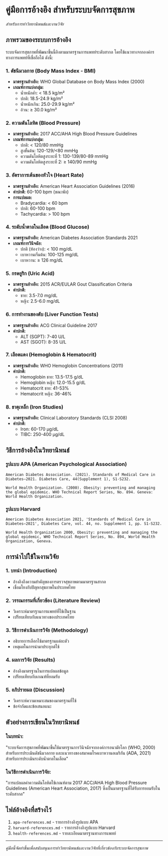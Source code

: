 # คู่มือการอ้างอิง สำหรับระบบจัดการสุขภาพ
*สำหรับการทำวิทยานิพนธ์และงานวิจัย*

## ภาพรวมของระบบการอ้างอิง

ระบบจัดการสุขภาพที่พัฒนาขึ้นนี้อิงตามมาตรฐานการแพทย์ระดับสากล โดยใช้แนวทางจากองค์กรทางการแพทย์ที่เชื่อถือได้ ดังนี้:

### 1. ดัชนีมวลกาย (Body Mass Index - BMI)
- **มาตรฐานอ้างอิง:** WHO Global Database on Body Mass Index (2000)
- **เกณฑ์การแบ่งกลุ่ม:**
  - น้ำหนักต่ำ: < 18.5 kg/m²
  - ปกติ: 18.5-24.9 kg/m²
  - น้ำหนักเกิน: 25.0-29.9 kg/m²
  - อ้วน: ≥ 30.0 kg/m²

### 2. ความดันโลหิต (Blood Pressure)
- **มาตรฐานอ้างอิง:** 2017 ACC/AHA High Blood Pressure Guidelines
- **เกณฑ์การแบ่งกลุ่ม:**
  - ปกติ: < 120/80 mmHg
  - สูงขั้นต้น: 120-129/<80 mmHg
  - ความดันโลหิตสูงระยะที่ 1: 130-139/80-89 mmHg
  - ความดันโลหิตสูงระยะที่ 2: ≥ 140/90 mmHg

### 3. อัตราการเต้นของหัวใจ (Heart Rate)
- **มาตรฐานอ้างอิง:** American Heart Association Guidelines (2016)
- **ค่าปกติ:** 60-100 bpm (ขณะพัก)
- **การแปลผล:**
  - Bradycardia: < 60 bpm
  - ปกติ: 60-100 bpm
  - Tachycardia: > 100 bpm

### 4. ระดับน้ำตาลในเลือด (Blood Glucose)
- **มาตรฐานอ้างอิง:** American Diabetes Association Standards 2021
- **เกณฑ์การวินิจฉัย:**
  - ปกติ (ท้องว่าง): < 100 mg/dL
  - เบาหวานเริ่มต้น: 100-125 mg/dL
  - เบาหวาน: ≥ 126 mg/dL

### 5. กรดยูริก (Uric Acid)
- **มาตรฐานอ้างอิง:** 2015 ACR/EULAR Gout Classification Criteria
- **ค่าปกติ:**
  - ชาย: 3.5-7.0 mg/dL
  - หญิง: 2.5-6.0 mg/dL

### 6. การทำงานของตับ (Liver Function Tests)
- **มาตรฐานอ้างอิง:** ACG Clinical Guideline 2017
- **ค่าปกติ:**
  - ALT (SGPT): 7-40 U/L
  - AST (SGOT): 8-35 U/L

### 7. เลือดแดง (Hemoglobin & Hematocrit)
- **มาตรฐานอ้างอิง:** WHO Hemoglobin Concentrations (2011)
- **ค่าปกติ:**
  - Hemoglobin ชาย: 13.5-17.5 g/dL
  - Hemoglobin หญิง: 12.0-15.5 g/dL
  - Hematocrit ชาย: 41-53%
  - Hematocrit หญิง: 36-46%

### 8. ธาตุเหล็ก (Iron Studies)
- **มาตรฐานอ้างอิง:** Clinical Laboratory Standards (CLSI 2008)
- **ค่าปกติ:**
  - Iron: 60-170 μg/dL
  - TIBC: 250-400 μg/dL

## วิธีการอ้างอิงในวิทยานิพนธ์

### รูปแบบ APA (American Psychological Association)
```
American Diabetes Association. (2021). Standards of Medical Care in 
Diabetes—2021. Diabetes Care, 44(Supplement 1), S1-S232.

World Health Organization. (2000). Obesity: preventing and managing 
the global epidemic. WHO Technical Report Series, No. 894. Geneva: 
World Health Organization.
```

### รูปแบบ Harvard
```
American Diabetes Association 2021, 'Standards of Medical Care in 
Diabetes—2021', Diabetes Care, vol. 44, no. Supplement 1, pp. S1-S232.

World Health Organization 2000, Obesity: preventing and managing the 
global epidemic, WHO Technical Report Series, No. 894, World Health 
Organization, Geneva.
```

## การนำไปใช้ในงานวิจัย

### 1. บทนำ (Introduction)
- อ้างอิงถึงความสำคัญของการตรวจสุขภาพตามมาตรฐานสากล
- เชื่อมโยงกับปัญหาสุขภาพในประเทศไทย

### 2. วรรณกรรมที่เกี่ยวข้อง (Literature Review)
- วิเคราะห์มาตรฐานการแพทย์ที่ใช้เป็นฐาน
- เปรียบเทียบกับแนวทางของประเทศไทย

### 3. วิธีการดำเนินการวิจัย (Methodology)
- อธิบายการเลือกใช้มาตรฐานแต่ละตัว
- เหตุผลในการนำมาประยุกต์ใช้

### 4. ผลการวิจัย (Results)
- อ้างอิงมาตรฐานในการแปลผลข้อมูล
- เปรียบเทียบกับเกณฑ์ที่ยอมรับ

### 5. อภิปรายผล (Discussion)
- วิเคราะห์ความเหมาะสมของมาตรฐานที่ใช้
- ข้อจำกัดและข้อเสนอแนะ

## ตัวอย่างการเขียนในวิทยานิพนธ์

### ในบทนำ:
"ระบบจัดการสุขภาพที่พัฒนาขึ้นใช้มาตรฐานการวินิจฉัยจากองค์การอนามัยโลก (WHO, 2000) สำหรับการประเมินดัชนีมวลกาย และแนวทางของสมาคมโรคเบาหวานอเมริกัน (ADA, 2021) สำหรับการประเมินระดับน้ำตาลในเลือด"

### ในวิธีการดำเนินการวิจัย:
"การแปลผลค่าความดันโลหิตใช้เกณฑ์ตาม 2017 ACC/AHA High Blood Pressure Guidelines (American Heart Association, 2017) ซึ่งเป็นมาตรฐานที่ได้รับการยอมรับในระดับสากล"

## ไฟล์อ้างอิงที่สร้างไว้
1. `apa-references.md` - รายการอ้างอิงรูปแบบ APA
2. `harvard-references.md` - รายการอ้างอิงรูปแบบ Harvard
3. `health-references.md` - รายละเอียดมาตรฐานทางการแพทย์

---
*คู่มือนี้จัดทำขึ้นเพื่อสนับสนุนการทำวิทยานิพนธ์และงานวิจัยที่เกี่ยวข้องกับระบบจัดการสุขภาพ*
